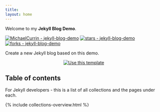 ```yaml
---
title:
layout: home
---
```


<!-- TODO: Replace all the content below with you own -->

Welcome to my **Jekyll Blog Demo**.

[![MichaelCurrin - jekyll-blog-demo](https://img.shields.io/static/v1?label=MichaelCurrin&message=jekyll-blog-demo&color=blue&logo=github)](https://github.com/MichaelCurrin/jekyll-blog-demo)
[![stars - jekyll-blog-demo](https://img.shields.io/github/stars/MichaelCurrin/jekyll-blog-demo?style=social)](https://github.com/MichaelCurrin/jekyll-blog-demo)
[![forks - jekyll-blog-demo](https://img.shields.io/github/forks/MichaelCurrin/jekyll-blog-demo?style=social)](https://github.com/MichaelCurrin/jekyll-blog-demo)

Create a new Jekyll blog based on this demo.

<div align="center">
    <a href="https://github.com/gosecuritycloud/blogminimal/generate">
        <img src="https://img.shields.io/badge/Generate-Use_this_template-2ea44f?style=for-the-badge"
            alt="Use this template" />
    </a>
</div>


## Table of contents

For Jekyll developers - this is a list of all collections and the pages under each.

{% include collections-overview.html %}
